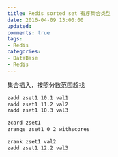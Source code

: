 ```yaml
---
title: Redis sorted set 有序集合类型
date: 2016-04-09 13:00:00
updated:
comments: true
tags:
- Redis
categories:
- DataBase
- Redis
---
```


集合插入，按照分数范围超找

<!--more-->

```bash
zadd zset1 10.1 val1
zadd zset1 11.2 val2
zadd zset1 10.3 val3

zcard zset1
zrange zset1 0 2 withscores

zrank zset1 val2
zadd zset1 12.2 val3
```
